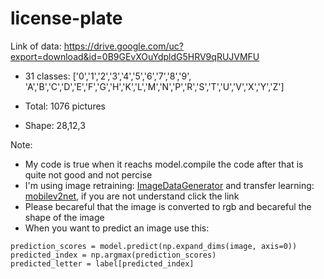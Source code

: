 # license-plate
Link of data: https://drive.google.com/uc?export=download&id=0B9GEvXOuYdpldG5HRV9qRUJVMFU


- 31 classes: ['0','1','2','3','4','5','6','7','8','9',
       'A','B','C','D','E','F','G','H','K','L','M','N','P','R','S','T','U','V','X','Y','Z']

- Total: 1076 pictures 
- Shape: 28,12,3

Note:
- My code is true when it reachs model.compile the code after that is quite not good and not percise
- I'm using image retraining: [ImageDataGenerator](https://www.tensorflow.org/hub/tutorials/tf2_image_retraining) and transfer learning: [mobilev2net](https://www.tensorflow.org/tutorials/images/transfer_learning), if you are not understand click the link 
- Please becareful that the image is converted to rgb and becareful the shape of the image
- When you want to predict an image use this: 
```
prediction_scores = model.predict(np.expand_dims(image, axis=0))
predicted_index = np.argmax(prediction_scores)
predicted_letter = label[predicted_index]
